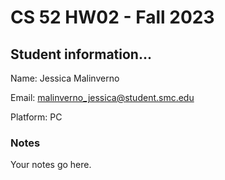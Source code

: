 # CS 52 HW02 - Fall 2023 #

## Student information... ##
Name: Jessica Malinverno

Email: malinverno_jessica@student.smc.edu

Platform: PC

### Notes ###
Your notes go here.
